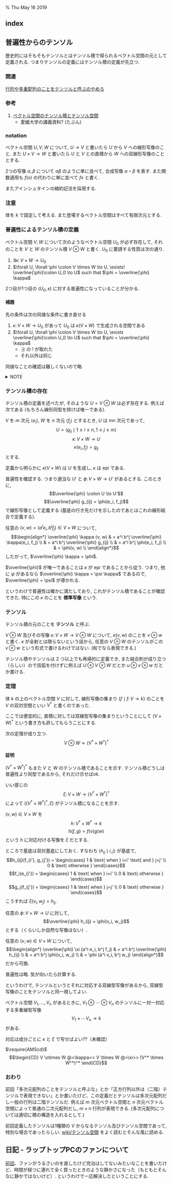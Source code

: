 % Thu May 16 2019

## index

<div id=toc-level-2></div>

## 普遍性からのテンソル

歴史的にはそもそもテンソルとはテンソル積で得られるベクトル空間の元として定義される.
つまりテンソルの定義にはテンソル積の定義が先立つ.

### 関連

[行列や多重配列のことをテンソルと呼ぶのやめろ](../01/22.html)

### 参考

1. [ベクトル空間のテンソル積とテンソル空間](http://daisy.math.sci.ehime-u.ac.jp/users/tsuchiya/math/fem/exterior/section1.pdf)
    - 愛媛大学の講義資料? (たぶん)

### notation

ベクトル空間 $U,V,W$ について,
$U \to V$ と書いたら $U$ から $V$ への線形写像のこと.
また $U \times V \to W$ と書いたら $U$ と $V$ との直積から $W$ への双線形写像のこととする.

2つの写像 $\alpha, \beta$ について $\alpha \beta$ のように単に並べて,
合成写像 $\alpha \circ \beta$ を表す.
また関数適用も $f(x)$ の代わりに単に並べて $fx$ と書く.

またアインシュタインの縮約記法を採用する.

### 注意

体を $k$ で固定して考える.
また登場するベクトル空間はすべて有限次元とする.

### 普遍性によるテンソル積の定義

ベクトル空間 $V, W$ について次のようなベクトル空間 $U_0$ が必ず存在して, それのことを
$V$ と $W$ のテンソル積 $V \otimes W$ と書く.
$U_0$ に要請する性質は次の通り.

1. $\exists \kappa \colon V \times W \to U_0$
1. $\forall U, \forall \phi \colon V \times W \to U, \exists! \overline{\phi}\colon U_0 \to U$ such that $\phi = \overline{\phi} \kappa$

2つ目が1つ目の $(U_0, \kappa)$ に対する普遍性になっていることが分かる.

#### 補題

先の条件は次の同値な条件に書き直せる

1. $\kappa \colon V \times W \to U_0$ があって $U_0$ は $\kappa(V \times W)$ で生成される空間である
1. $\forall U, \forall \phi \colon V \times W \to U, \exists \overline{\phi}\colon U_0 \to U$ such that $\phi = \overline{\phi} \kappa$
    - $\exists$ の $!$ が取れた
    - それ以外は同じ

同値なことの確認は難しくないので略.

<details><summary>NOTE</summary>
特に言っておくと, $U_0$ が $\kappa(V \times W)$ から生成されるとは
$\kappa$ が epi であることを言っている.
すなわち,
$$\alpha \kappa = \beta \kappa \implies \alpha = \beta.$$
ただし普通の写像での全射であるとまでは言ってないので注意.
生成するとは結局, $U_0$ にある基底
$\langle g_1,\ldots,\rangle$
があって, この各 $g_i$ に写す方法がありさえすればよい.
任意の $\gamma^i g_i$ に写せるとまでは言っていない (特に $\kappa$ は双線形写像なので).

念のために生成することと epi であることが同値であることを見る.

$V$ の基底を $\langle e_i \rangle$, $W$ の基底を $\langle f_j \rangle$,
$U_0$ の基底を $\langle g_k \rangle$ とする.

$\kappa(V \times W)$ が $U_0$ を生成することと,
$\alpha \kappa = \beta \kappa$
を仮定するときに $\alpha=\beta$ を示す.

各基底 $g_k$ について, ある $(v_k, w_k) \in V \times W$ があって,
$g_k = \kappa(v_k, w_k)$
である.
$U_0$ の任意の元 $u = \gamma^k g_k$ について,
$$\begin{align*}
\alpha u & = \gamma^k \alpha g_k \\
         & = \gamma^k \alpha \kappa(v_k, w_k) \\
         & = \gamma^k \beta \kappa(v_k, w_k) \\
         & = \beta u
\end{align*}$$
であるので $\alpha = \beta$.

逆は対偶で示す.
生成しないことを仮定すると, ある基底 $g_k$ を生成しないから,
$g_k$ の成分だけ射影する関数 $\alpha$ とそれを2倍する関数 $\beta=2\alpha$ を用意すれば,
$\alpha \kappa = \beta \kappa ~(=0)$
となるがもちろん $\alpha \ne \beta$ である.
</details>

### テンソル積の存在

テンソル積の定義を述べたが, そのような $U = V \otimes W$ は必ず存在する.
例えば次である (もちろん線形同型を除けば唯一である).

$V$ を $m$ 次元 $\langle e_i \rangle$,
$W$ を $n$ 次元 $\langle f_j \rangle$ とするとき, $U$ は $mn$ 次元であって,
$$U = \langle g_{ij} \mid 1 \leq i \leq n, 1 \leq j \leq m\rangle$$
$$\kappa \colon V \times W \to U$$
$$\kappa(e_i, f_j) = g_{ij}$$
とする.

定義から明らかに $\kappa(V \times W)$ は $U$ を生成し, $\kappa$ は epi である.

普遍性を確認する. つまり適当な $U'$ と $\phi \colon V \times W \to U'$ があるとする.
このときに,
$$\overline{\phi} \colon U \to U'$$
$$\overline{\phi} g_{ij} = \phi(e_i, f_j)$$
で線形写像として定義する (基底の行き先だけを示したのであとはこれの線形結合で定義する).

任意の $(v, w) = (a^i e_i, b^j f_j) \in V \times W$ について,
$$\begin{align*}
\overline{\phi} \kappa (v, w)
& = a^i b^j \overline{\phi} \kappa(e_i, f_j) \\
& = a^i b^j \overline{\phi} g_{ij} \\
& = a^i b^j \phi(e_i, f_j) \\
& = \phi(v, w) \\
\end{align*}$$
したがって, $\overline{\phi} \kappa = \phi$.

$\overline{\phi}$ が唯一であることは $\kappa$ が epi であることから従う.
つまり, 他に $\psi$ があるなら
$\overline{\phi} \kappa = \psi \kappa$ であるので, $\overline{\phi} = \psi$ が導かれる.

というわけで普遍性は確かに満たしており, これがテンソル積であることが確認できた.
特にこの $\kappa$ のことを **標準写像** という.

### テンソル

テンソル積の元のことを **テンソル** と呼ぶ.

$V \otimes W$ 及びその写像 $\kappa \colon V \times W \to V \otimes W$ について,
$\kappa(v, w)$ のことを $v \otimes w$ と書く.
$\kappa$ が全射とは限らないという話から,
任意の $V \otimes W$ のテンソルがこの $v \otimes w$ という形式で書けるわけではない.
(和でなら表現できる.)

テンソル積やテンソルは 2 つ以上でも再帰的に定義でき, また結合則が成り立つ（らしい）ので括弧を付けずに例えば $U \otimes V \otimes W$ だとか $u \otimes v \otimes w$ だとか書ける.

### 定理

体 $k$ の上のベクトル空間 $V$ に対して, 線形写像の集まり
$\{ f \mid f \colon V \to k \}$
のことを $V$ の双対空間といい $V^*$ と書くのであった.

ここでは便宜的に, 直積に対しては双線型写像の集まりということにして
$(V \times W)^*$
という書き方も許してもらうことにする.

次の定理が成り立つ.
$$V \otimes W \simeq (V^* \times W^*)^*$$

#### 証明

$(V^* \times W^*)^*$ もまた $V$ と $W$ のテンソル積であることを示す.
テンソル積どうしは普遍性より同型であるから, それだけ示せばok.

いい感じの
$$\xi \colon V \times W \to (V^* \times W^*)^*$$
によって $((V^* \times W^*)^*, \xi)$ がテンソル積になることを示す.

$(v, w) \in V \times W$ を
$$h \colon V^* \times W^* \to k$$
$$h(f,g) = f(v) g(w)$$
という $h$ に対応付ける写像を $\xi$ だとする.

ところで基底は双対基底にしておく.
すなわち $\langle h_{ij} \mid i, j \rangle$ が基底で,
$$h_{ij}(f_{i'}, g_{j'}) = \begin{cases}
1 & \text{ when } i=i' \text{ and } j=j' \\
0 & \text{ otherwise }
\end{cases}$$
$$f_i(e_{i'}) = \begin{cases}
1 & \text{ when } i=i' \\
0 & \text{ otherwise }
\end{cases}$$
$$g_j(f_{j'}) = \begin{cases}
1 & \text{ when } j=j' \\
0 & \text{ otherwise }
\end{cases}$$
こうすれば $\xi(v_i, w_j) = h_{ij}$.

任意の $\phi \colon V \times W \to U$ に対して,
$$\overline{\phi} h_{ij} = \phi(v_i, w_j)$$
とする（くらいしか自然な写像はない）.

任意の $(v,w) \in V \times W$ について,
$$\begin{align*}
\overline{\phi} \xi (a^i e_i, b^j f_j)
& = a^i b^j \overline{\phi} h_{ij} \\
& = a^i b^j \phi(v_i, w_j) \\
& = \phi (a^i v_i, b^j w_j)
\end{align*}$$
だから可換.

普遍性は略.
気が向いたら計算する.

というわけで, テンソルというとそれに対応する双線型写像があるから, 双線型写像のことをテンソルと同一視してよい.

ベクトル空間 $V_1, \ldots, V_n$ があるときに,
$V_1 \otimes \cdots \otimes V_n$ のテンソルに一対一対応する多重線型写像
$$V_1 \times \cdots V_n \to k$$
がある.

対応は成分ごとに $\kappa$ と $\xi$ で写せばよい??（未確認）

$\require{AMScd}$
$$\begin{CD}
V \otimes W @<\kappa<< V \times W @>\xi>> (V^* \times W^*)^*
\end{CD}$$

### おわり

前回「多次元配列のことをテンソルと呼ぶな」とか「正方行列以外は（二階）テンソルで表現できない」とか書いたけど、この定義だとテンソルは多次元配列だし一般の行列は二階テンソルだ.
例えば $m$ 次元ベクトル空間と $n$ 次元ベクトル空間によって普通の二次元配列だし, $m \times n$ 行列が表現できる.
(多次元配列については適切に積の構造を入れるとして.)

前回定義したテンソルは1種類の $V$ からなるテンソル及びテンソル空間であって, 特別な場合であったらしい.
[wiki/テンソル空間](https://ja.wikipedia.org/wiki/%E3%83%86%E3%83%B3%E3%82%BD%E3%83%AB%E7%A9%BA%E9%96%93)
をよく読むとそんな風に読める.

## 日記 - ラップトップPCのファンについて

[前回](../06.html)、ファンがうるさいのを直したけど完治はしてないみたいなことを書いたけど、時間が経つに連れて全く買ったときのような静かさになった（もともとそんなに静かではないけど）.
というわけで一応解決したということにする.
